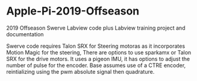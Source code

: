 # Apple-Pi-2019-Offseason
2019 Offseason Swerve Labview code plus Labview training project and documentation

Swerve code requires Talon SRX for Steering motoras as it incorporates Motion Magic for the steering,  There are options to use sparkamx or Talon SRX for the drive motors.
It uses a pigeon IMU, it has options to adjust the number of pulse for the encoder.  Base assumes use of a CTRE encoder, reintializing using the pwm absolute signal then quadrature.
